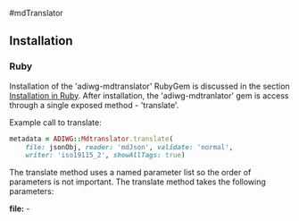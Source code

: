 #mdTranslator

## Installation

### Ruby

Installation of the 'adiwg-mdtranslator' RubyGem is discussed in the section [Installation in Ruby](../mdtranslator/installInRuby.md).  After installation, the 'adiwg-mdtranlator' gem is access through a single exposed method - 'translate'. 

Example call to translate:
````ruby
metadata = ADIWG::Mdtranslator.translate(
    file: jsonObj, reader: 'mdJson', validate: 'normal',
    writer: 'iso19115_2', showAllTags: true)
````

The translate method uses a named parameter list so the order of parameters is not important. The translate method takes the following parameters:

__file:__ - 